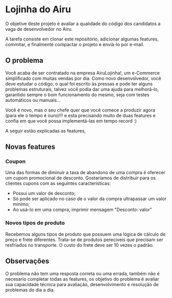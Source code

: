 # Lojinha do Airu

O objetive deste projeto é avaliar a qualidade do código dos candidatos a vaga de desenvolvedor no Airu.

A tarefa consiste em clonar este repositório, adicionar algumas features, commitar, e finalmente compactar o projeto e enviá-lo por e-mail.

## O problema

Você acaba de ser contratado na empresa AiruLojinha!, um e-Commerce simplificado com muitas vendas por dia.
Como novo desenvolvedor, você deve estudar o código, o qual foi escrito às pressas e pode ter alguns problemas estruturais, talvez você podia dar uma ajuda para melhorá-lo, garantido sempre o bom funcionamento do mesmo, seja com testes automáticos ou manuais...

Você é novo, mas o seu chefe quer que você comece a produzir agora (para ele o tempo é ouro)!!! e esta precisando muito de duas features e confia em que você possa implementá-las em tempo record :)

A seguir estão explicadas as features,

## Novas features

### Coupon

Uma das formas de diminuir a taxa de abandono de uma compra é oferecer um cupom promocional de desconto. Gostaríamos de distribuir para os clientes cupons com as seguintes características:

- Possui um valor de desconto;
- Só pode ser aplicado no caso de o valor da compra ultrapassar um valor mínimo;
- Ao usá-lo em uma compra, imprimir mensagem "Desconto: valor"

### Novos tipos de produto

Recebemos alguns tipos de produto que possuem uma lógica de cálculo de preço e frete diferentes. Trata-se de produtos perecíveis que precisam ser resfriados no transporte. O custo do frete deve ser 10 vezes o padrão.

## Observações
O problema não tem uma resposta correta ou uma errada, também não é necesario completar todas as features, os objetivo do problema é avaliar sua capacidade técnica para avaliação, desenvolvimento e resolução de problemas do dia a dia.
